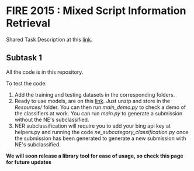 # FIRE 2015 : Mixed Script Information Retrieval
Shared Task Description at this [link](http://research.microsoft.com/en-us/events/fire13_st_on_transliteratedsearch/fire15st.aspx). 

## Subtask 1
All the code is in this repository.

To test the code:
1. Add the training and testing datasets in the corresponding folders.
2. Ready to use models, are on this [link](http://www19.zippyshare.com/v/OZDAyjDR/file.html). Just unzip and store in the *Resources/* folder. You can then run *main_demo.py* to check a demo of the classifiers at work. You can run *main.py* to generate a submission without the NE's subclassified.
3. NER subclassification will require you to add your bing api key at helpers.py and running the code *ne_subcategory_classification.py* once the submission has been generated to generate a new submission with NE's subclassified.

**We will soon release a library tool for ease of usage, so check this page for future updates**
